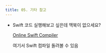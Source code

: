 ```yaml
---
title: 05. 기타 참고
---
```



- Swift 코드 실행해보고 싶은데 맥북이 없으세요?<br/>
    
    [Online Swift Compiler](https://www.programiz.com/swift/online-compiler/)
    
    여기서 Swift 컴파일 돌려볼 수 있음